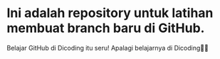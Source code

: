 # Ini adalah repository untuk latihan membuat branch baru di GitHub.
Belajar GitHub di Dicoding itu seru!
Apalagi belajarnya di Dicoding🫶🏻
